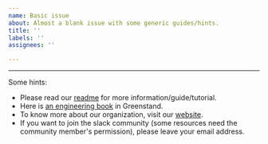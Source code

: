 ```yaml
---
name: Basic issue
about: Almost a blank issue with some generic guides/hints.
title: ''
labels: ''
assignees: ''

---
```


---

Some hints:

- Please read our [readme](https://github.com/Greenstand/treetracker-web-map-core#treetracker-web-map-core) for more information/guide/tutorial.
- Here is [an engineering book](https://greenstand.gitbook.io/engineering/) in Greenstand.
- To know more about our organization, visit our [website](https://greenstand.org).
- If you want to join the slack community (some resources need the community member's permission), please leave your email address.
